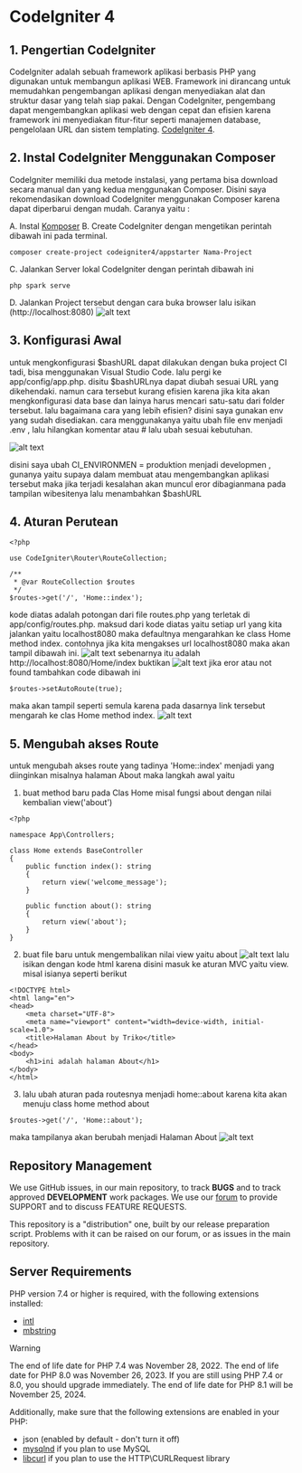 # CodeIgniter 4

## 1. Pengertian CodeIgniter

CodeIgniter adalah sebuah framework aplikasi berbasis PHP yang digunakan untuk membangun aplikasi WEB. Framework ini dirancang untuk memudahkan pengembangan aplikasi dengan menyediakan alat dan struktur dasar yang telah siap pakai. Dengan CodeIgniter, pengembang dapat mengembangkan aplikasi web dengan cepat dan efisien karena framework ini menyediakan fitur-fitur seperti manajemen database, pengelolaan URL dan sistem templating. [CodeIgniter 4](https://codeigniter.com).

## 2. Instal CodeIgniter Menggunakan Composer

CodeIgniter memiliki dua metode instalasi, yang pertama bisa download secara manual dan yang kedua menggunakan Composer. Disini saya rekomendasikan download CodeIgniter menggunakan Composer karena dapat diperbarui dengan mudah. Caranya yaitu :

A. Instal [Komposer](https://getcomposer.org/)
B. Create CodeIgniter dengan mengetikan perintah dibawah ini pada terminal.

```
composer create-project codeigniter4/appstarter Nama-Project
```

C. Jalankan Server lokal CodeIgniter dengan perintah dibawah ini

```
php spark serve
```

D. Jalankan Project tersebut dengan cara buka browser lalu isikan (http://localhost:8080)
   ![alt text](image.png)

## 3. Konfigurasi Awal

untuk mengkonfigurasi $bashURL dapat dilakukan dengan buka project CI tadi, bisa menggunakan Visual Studio Code. lalu pergi ke app/config/app.php. disitu $bashURLnya dapat diubah sesuai URL yang dikehendaki. namun cara tersebut kurang efisien karena jika kita akan mengkonfigurasi data base dan lainya harus mencari satu-satu dari folder tersebut. lalu bagaimana cara yang lebih efisien? disini saya gunakan env yang sudah disediakan. cara menggunakanya yaitu ubah file env menjadi .env , lalu hilangkan komentar atau # lalu ubah sesuai kebutuhan.

![alt text](image-1.png)

disini saya ubah CI_ENVIRONMEN = produktion menjadi developmen , gunanya yaitu supaya dalam membuat atau mengembangkan aplikasi tersebut maka jika terjadi kesalahan akan muncul eror dibagianmana pada tampilan wibesitenya
lalu menambahkan $bashURL

## 4. Aturan Perutean
```
<?php

use CodeIgniter\Router\RouteCollection;

/**
 * @var RouteCollection $routes
 */
$routes->get('/', 'Home::index');

```
kode diatas adalah potongan dari file routes.php yang terletak di app/config/routes.php. maksud dari kode diatas yaitu setiap url yang kita jalankan yaitu localhost8080 maka defaultnya mengarahkan ke class Home method index. contohnya jika kita mengakses url localhost8080 maka akan tampil dibawah ini.
![alt text](image-2.png)
sebenarnya itu adalah http://localhost:8080/Home/index buktikan
![alt text](image-3.png)
jika eror atau not found tambahkan code dibawah ini
```
$routes->setAutoRoute(true);
```
maka akan tampil seperti semula karena pada dasarnya link tersebut mengarah ke clas Home method index.
![alt text](image-4.png)


## 5. Mengubah akses Route
untuk mengubah akses route yang tadinya 'Home::index' menjadi yang diinginkan misalnya halaman About maka langkah awal yaitu 
1. buat method baru pada Clas Home misal fungsi about dengan nilai kembalian view('about')
```
<?php

namespace App\Controllers;

class Home extends BaseController
{
    public function index(): string
    {
        return view('welcome_message');
    }

    public function about(): string
    {
        return view('about');
    }
}

```
2. buat file baru untuk mengembalikan nilai view yaitu about
![alt text](image-5.png)
lalu isikan dengan kode html karena disini masuk ke aturan MVC yaitu view. misal isianya seperti berikut
```
<!DOCTYPE html>
<html lang="en">
<head>
    <meta charset="UTF-8">
    <meta name="viewport" content="width=device-width, initial-scale=1.0">
    <title>Halaman About by Triko</title>
</head>
<body>
    <h1>ini adalah halaman About</h1>
</body>
</html>
```
3. lalu ubah aturan pada routesnya menjadi home::about karena kita akan menuju class home method about
```
$routes->get('/', 'Home::about');
```
maka tampilanya akan berubah menjadi Halaman About
![alt text](image-6.png)


## Repository Management

We use GitHub issues, in our main repository, to track **BUGS** and to track approved **DEVELOPMENT** work packages.
We use our [forum](http://forum.codeigniter.com) to provide SUPPORT and to discuss
FEATURE REQUESTS.

This repository is a "distribution" one, built by our release preparation script.
Problems with it can be raised on our forum, or as issues in the main repository.

## Server Requirements

PHP version 7.4 or higher is required, with the following extensions installed:

- [intl](http://php.net/manual/en/intl.requirements.php)
- [mbstring](http://php.net/manual/en/mbstring.installation.php)

> [!WARNING]
> The end of life date for PHP 7.4 was November 28, 2022.
> The end of life date for PHP 8.0 was November 26, 2023.
> If you are still using PHP 7.4 or 8.0, you should upgrade immediately.
> The end of life date for PHP 8.1 will be November 25, 2024.

Additionally, make sure that the following extensions are enabled in your PHP:

- json (enabled by default - don't turn it off)
- [mysqlnd](http://php.net/manual/en/mysqlnd.install.php) if you plan to use MySQL
- [libcurl](http://php.net/manual/en/curl.requirements.php) if you plan to use the HTTP\CURLRequest library
